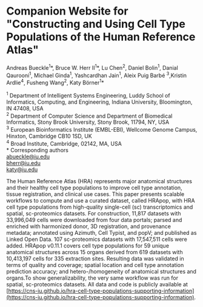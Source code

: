 # **Companion Website for "Constructing and Using Cell Type Populations of the Human Reference Atlas"**

Andreas Bueckle<sup>1</sup>\*, Bruce W. Herr II<sup>1</sup>\*, Lu Chen<sup>2</sup>, Daniel Bolin<sup>1</sup>, Danial Qaurooni<sup>1</sup>, Michael Ginda<sup>1</sup>, Yashcardhan Jain<sup>1</sup>, Aleix Puig Barbé <sup>3</sup>,Kristin Ardlie<sup>4</sup>, Fusheng Wang<sup>2</sup>, Katy Börner<sup>1</sup>\*

<sup>1</sup> Department of Intelligent Systems Engineering, Luddy School of Informatics, Computing, and Engineering, Indiana University, Bloomington, IN 47408, USA \
<sup>2</sup> Department of Computer Science and Department of Biomedical Informatics, Stony Brook University, Stony Brook, 11794, NY, USA \
<sup>3</sup> European Bioinformatics Institute (EMBL-EBI), Wellcome Genome Campus, Hinxton, Cambridge CB10 1SD, UK\
<sup>4</sup> Broad Institute, Cambridge, 02142, MA, USA \
\* Corresponding authors\
[abueckle@iu.edu](mailto:abueckle@iu.edu)\
[bherr@iu.edu](mailto:bherr@iu.edu)\
[katy@iu.edu](katy@iu.edu)
 
The Human Reference Atlas (HRA) represents major anatomical structures and their healthy cell type populations to improve cell type annotation, tissue registration, and clinical use cases. This paper presents scalable workflows to compute and use a curated dataset, called HRApop, with HRA cell type populations from high-quality single-cell (sc) transcriptomics and spatial, sc-proteomics datasets. For construction, 11,817 datasets with 33,996,049 cells were downloaded from four data portals; parsed and enriched with harmonized donor, 3D registration, and provenance metadata; annotated using Azimuth, Cell Typist, and popV; and published as Linked Open Data. 107 sc-proteomics datasets with 17,547,511 cells were added. HRApop v0.11.1 covers cell type populations for 59 unique anatomical structures across 15 organs derived from 619 datasets with 10,413,197 cells for 335 extraction sites. Resulting data was validated in terms of quality and coverage; spatial location and cell type annotation prediction accuracy; and hetero-/homogeneity of anatomical structures and organs.To show generalizability, the very same workflow was run for spatial, sc-proteomics datasets. All data and code is publicly available at [https://cns-iu.github.io/hra-cell-type-populations-supporting-information](https://cns-iu.github.io/hra-cell-type-populations-supporting-information).